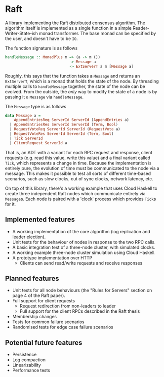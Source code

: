 # Raft

A library implementing the Raft distributed consensus algorithm. The algorithm
itself is implemented as a single function in a simple Reader-Writer-State-ish
monad transformer. The base monad can be specified by the user, and doesn't have
to be `IO`.

The function signature is as follows
```haskell
handleMessage :: MonadPlus m => (a -> m ())
                             -> Message a
                             -> ExtServerT a m [Message a]
```

Roughly, this says that the function takes a `Message` and returns an
`ExtServerT`, which is a monad that holds the state of the node. By threading
multiple calls to `handleMessage` together, the state of the node can be
evolved. From the outside, the _only_ way to modify the state of a node is by
passing it a `Message` via `handleMessage`.

The `Message` type is as follows
```haskell
data Message a =
    AppendEntriesReq ServerId ServerId (AppendEntries a)
  | AppendEntriesRes ServerId ServerId (Term, Bool)
  | RequestVoteReq ServerId ServerId (RequestVote a)
  | RequestVoteRes ServerId ServerId (Term, Bool)
  | Tick ServerId
  | ClientRequest ServerId a
```

That is, an ADT with a variant for each RPC request and response, client
requests (e.g. read this value, write this value) and a final variant called
`Tick`, which represents a change in time. Because the implementation is
entirely pure, the evolution of time must be communicated to the node via a
message. This makes it possible to test all sorts of different time-based
scenarios, such as slow clocks, out of sync clocks, network latency, etc.

On top of this library, there's a working example that uses Cloud Haskell to
create three independent Raft nodes which communicate entirely via `Message`s.
Each node is paired with a 'clock' process which provides `Tick`s for it.

## Implemented features
- A working implementation of the core algorithm (log replication and leader
  election).
- Unit tests for the behaviour of nodes in response to the two RPC calls.
- A basic integration test of a three-node cluster, with simulated clocks.
- A working example three-node cluster simulation using Cloud Haskell.
- A prototype implementation over HTTP
  - Clients can send read/write requests and receive responses

## Planned features
- Unit tests for all node behaviours (the "Rules for Servers" section on page 4
  of the Raft paper).
- Full support for client requests
  - Request redirection from non-leaders to leader
  - Full support for the client RPCs described in the Raft thesis
- Membership changes
- Tests for common failure scenarios
- Randomised tests for edge case failure scenarios

## Potential future features
- Persistence
- Log compaction
- Linearizability
- Performance tests
